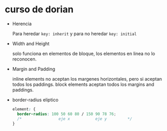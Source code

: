 # curso de dorian

* Herencia

  Para heredar `key: inherit` y para no heredar `key: initial`
* Width and Height

  solo funciona en elementos de bloque, los elementos en linea no lo reconocen.
  
* Margin and Padding

  inline elements no aceptan los margenes horizontales, pero si aceptan todos los paddings.
  block elements aceptan todos los margins and paddings.
  
* border-radius eliptico
    ``` css
    element: {
      border-radius: 100 50 60 80 / 150 90 78 76;
      /*                eje x           eje y         */
    }
    ```
